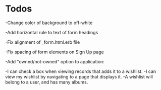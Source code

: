 # Todos

-Change color of background to off-white

-Add horizontal rule to text of form headings

-Fix alignment of _form.html.erb file

-Fix spacing of form elements on Sign Up page



-Add "owned/not-owned" option to application:

   -I can check a box when viewing records that adds it to a wishlist.
   -I can view my wishlist by navigating to a page that displays it.
   -A wishlist will belong to a user, and has many albums.
   



